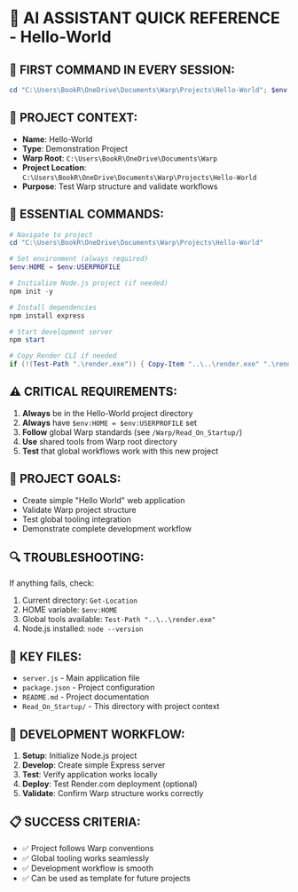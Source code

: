 # 🤖 AI ASSISTANT QUICK REFERENCE - Hello-World

## 🚨 FIRST COMMAND IN EVERY SESSION:
```powershell
cd "C:\Users\BookR\OneDrive\Documents\Warp\Projects\Hello-World"; $env:HOME = $env:USERPROFILE; if (!(Test-Path ".\render.exe")) { Copy-Item "..\..\render.exe" ".\render.exe" }
```

## 🎯 PROJECT CONTEXT:
- **Name**: Hello-World
- **Type**: Demonstration Project
- **Warp Root**: `C:\Users\BookR\OneDrive\Documents\Warp`
- **Project Location**: `C:\Users\BookR\OneDrive\Documents\Warp\Projects\Hello-World`
- **Purpose**: Test Warp structure and validate workflows

## 🔧 ESSENTIAL COMMANDS:
```powershell
# Navigate to project
cd "C:\Users\BookR\OneDrive\Documents\Warp\Projects\Hello-World"

# Set environment (always required)
$env:HOME = $env:USERPROFILE

# Initialize Node.js project (if needed)
npm init -y

# Install dependencies
npm install express

# Start development server
npm start

# Copy Render CLI if needed
if (!(Test-Path ".\render.exe")) { Copy-Item "..\..\render.exe" ".\render.exe" }
```

## ⚠️ CRITICAL REQUIREMENTS:
1. **Always** be in the Hello-World project directory
2. **Always** have `$env:HOME = $env:USERPROFILE` set
3. **Follow** global Warp standards (see `/Warp/Read_On_Startup/`)
4. **Use** shared tools from Warp root directory
5. **Test** that global workflows work with this new project

## 🎯 PROJECT GOALS:
- Create simple "Hello World" web application
- Validate Warp project structure
- Test global tooling integration
- Demonstrate complete development workflow

## 🔍 TROUBLESHOOTING:
If anything fails, check:
1. Current directory: `Get-Location`
2. HOME variable: `$env:HOME`
3. Global tools available: `Test-Path "..\..\render.exe"`
4. Node.js installed: `node --version`

## 📁 KEY FILES:
- `server.js` - Main application file
- `package.json` - Project configuration
- `README.md` - Project documentation
- `Read_On_Startup/` - This directory with project context

## 🚀 DEVELOPMENT WORKFLOW:
1. **Setup**: Initialize Node.js project
2. **Develop**: Create simple Express server
3. **Test**: Verify application works locally
4. **Deploy**: Test Render.com deployment (optional)
5. **Validate**: Confirm Warp structure works correctly

## 📋 SUCCESS CRITERIA:
- ✅ Project follows Warp conventions
- ✅ Global tooling works seamlessly
- ✅ Development workflow is smooth
- ✅ Can be used as template for future projects
